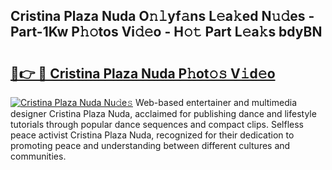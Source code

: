 ## Cristina Plaza Nuda O𝚗𝚕yf𝚊ns L𝚎a𝚔ed N𝚞𝚍es - Part-1Kw P𝚑𝚘tos Vi𝚍𝚎o - H𝚘𝚝 Part L𝚎a𝚔s bdyBN

# <h2><a href="http://kfdrxkw.oniu.top/?m=Cristina+Plaza+Nuda">🔗👉 🔴 Cristina Plaza Nuda P𝚑ot𝚘𝚜 V𝚒d𝚎o</a></h2>

[![Cristina Plaza Nuda Nu𝚍e𝚜](https://i.imgur.com/0qMVB7G.gif)](http://kfdrxkw.oniu.top/?m=Cristina+Plaza+Nuda)
Web-based entertainer and multimedia designer Cristina Plaza Nuda, acclaimed for publishing dance and lifestyle tutorials through popular dance sequences and compact clips. Selfless peace activist Cristina Plaza Nuda, recognized for their dedication to promoting peace and understanding between different cultures and communities.  
